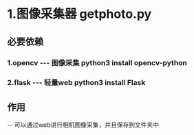 # 1.图像采集器 getphoto.py
## 必要依赖
### 1.opencv  --- 图像采集  python3 install opencv-python
### 2.flask   --- 轻量web  python3 install Flask 
## 作用
-- 可以通过web进行相机图像采集，并且保存到文件夹中
